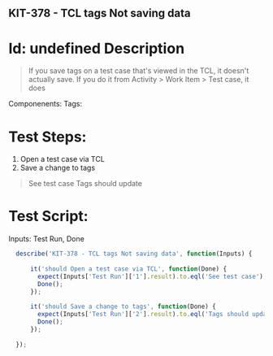 KIT-378 - TCL tags Not saving data
-----------

Id: undefined
Description
=============
> If you save tags on a test case that's viewed in the TCL, it doesn't actually save.  If you do it from Activity > Work Item > Test case, it does

Componenents:
Tags: 

Test Steps:
=============
1. Open a test case via TCL
2. Save a change to tags
> See test case
> Tags should update


Test Script:
=============

Inputs: Test Run, Done

```javascript
  describe('KIT-378 - TCL tags Not saving data', function(Inputs) {
    
      it('should Open a test case via TCL', function(Done) {
        expect(Inputs['Test Run']['1'].result).to.eql('See test case');
        Done();
      });
    
      it('should Save a change to tags', function(Done) {
        expect(Inputs['Test Run']['2'].result).to.eql('Tags should update');
        Done();
      });
    
  });
```
